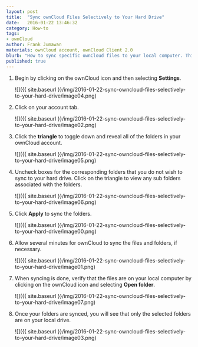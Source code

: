 ```yaml
---
layout: post
title:  "Sync ownCloud Files Selectively to Your Hard Drive"
date:   2016-01-22 13:46:32
category: How-to
tags:
- ownCloud
author: Frank Jumawan
materials: ownCloud account, ownCloud Client 2.0
blurb: "How to sync specific ownCloud files to your local computer. This feature is handy when you choose not to save all ownCloud files locally, whether they are your own or ones shared with you."
published: true
---
```


1. Begin by clicking on the ownCloud icon and then selecting **Settings**.

    ![]({{ site.baseurl }}/img/2016-01-22-sync-owncloud-files-selectively-to-your-hard-drive/image04.png)

2. Click on your account tab.

    ![]({{ site.baseurl }}/img/2016-01-22-sync-owncloud-files-selectively-to-your-hard-drive/image02.png)

3. Click the **triangle** to toggle down and reveal all of the folders in your ownCloud account.

    ![]({{ site.baseurl }}/img/2016-01-22-sync-owncloud-files-selectively-to-your-hard-drive/image05.png)

4. Uncheck boxes for the corresponding folders that you do not wish to sync to your hard drive. Click on the triangle to view any sub folders associated with the folders.

    ![]({{ site.baseurl }}/img/2016-01-22-sync-owncloud-files-selectively-to-your-hard-drive/image06.png)

5. Click **Apply** to sync the folders.

    ![]({{ site.baseurl }}/img/2016-01-22-sync-owncloud-files-selectively-to-your-hard-drive/image00.png)

6. Allow several minutes for ownCloud to sync the files and folders, if necessary.

    ![]({{ site.baseurl }}/img/2016-01-22-sync-owncloud-files-selectively-to-your-hard-drive/image01.png)

7. When syncing is done, verify that the files are on your local computer by clicking on the ownCloud icon and selecting **Open folder**.

    ![]({{ site.baseurl }}/img/2016-01-22-sync-owncloud-files-selectively-to-your-hard-drive/image07.png)

8. Once your folders are synced, you will see that only the selected folders are on your local drive.

    ![]({{ site.baseurl }}/img/2016-01-22-sync-owncloud-files-selectively-to-your-hard-drive/image03.png)
